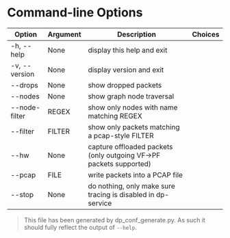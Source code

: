# Command-line Options

| Option | Argument | Description | Choices |
|--------|----------|-------------|---------|
| -h, --help | None | display this help and exit |  |
| -v, --version | None | display version and exit |  |
| --drops | None | show dropped packets |  |
| --nodes | None | show graph node traversal |  |
| --node-filter | REGEX | show only nodes with name matching REGEX |  |
| --filter | FILTER | show only packets matching a pcap-style FILTER |  |
| --hw | None | capture offloaded packets (only outgoing VF->PF packets supported) |  |
| --pcap | FILE | write packets into a PCAP file |  |
| --stop | None | do nothing, only make sure tracing is disabled in dp-service |  |

> This file has been generated by dp_conf_generate.py. As such it should fully reflect the output of `--help`.

